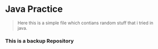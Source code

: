 # Java Practice

> Here this is a simple file which contians random stuff that i tried in java.

### This is a backup Repository
